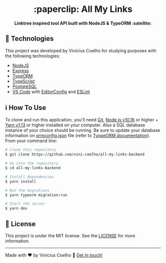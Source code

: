 <h1 align="center">
    <!-- <img alt="React Native Twitch.tv" width="300px" src="https://res.cloudinary.com/dhcpizhbr/image/upload/v1606341394/readme-assets/TwitchExtrudedWordmarkPurple_y3mimi.svg" /> -->
    <br>
    :paperclip: All My Links
</h1>

<h4 align="center">
  Linktree inspired tool API built with NodeJS & TypeORM :satellite:
</h4>

## :rocket: Technologies

This project was developed by Vinícius Coelho for studying purposes with the following technologies:

-  [NodeJS](https://reactnative.dev/)
-  [Express](https://expressjs.com/)
-  [TypeORM](https://typeorm.io/)
-  [TypeScript](https://www.typescriptlang.org/)
-  [PostgreSQL](https://www.postgresql.org/)
-  [VS Code][vc] with [EditorConfig][vceditconfig] and [ESLint][vceslint]

## :information_source: How To Use

To clone and run this application, you'll need [Git](https://git-scm.com), [Node.js v10.16][nodejs] or higher + [Yarn v1.13][yarn] or higher installed on your computer. Also a SQL database instance of your choice should be running. Be sure to update your database information on [ormconfig.json](./ormconfig.json) file (refer to [TyopeORM documentation](https://typeorm.io/)). 
From your command line:

```bash
# Clone this repository
$ git clone https://github.com/vini-coelho/all-my-links-backend

# Go into the repository
$ cd all-my-links-backend

# Install dependencies
$ yarn install

# Run the migrations
$ yarn typeorm migration:run

# Start the server
$ yarn dev
```

## :memo: License

This project is under the MIT license. See the [LICENSE](./LICENSE) for more information.

---

Made with ♥ by Vinicius Coelho :wave: [Get in touch!](https://www.linkedin.com/in/viniciustcoelho/)

[nodejs]: https://nodejs.org/
[yarn]: https://yarnpkg.com/
[vc]: https://code.visualstudio.com/
[vceditconfig]: https://marketplace.visualstudio.com/items?itemName=EditorConfig.EditorConfig
[vceslint]: https://marketplace.visualstudio.com/items?itemName=dbaeumer.vscode-eslint
